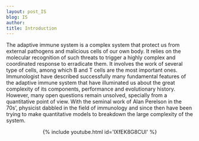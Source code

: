 ```yaml
---
layout: post_IS
blog: IS
author: 
title: Introduction
---
```


The adaptive immune system is a complex system that protect us from external pathogens and malicious cells of our own body. It relies on the molecular recognition of such threats to trigger a highly complex and coordinated response to erradicate them. It involves the work of several type of cells, among which B and T cells are the most important ones. Immunologist have described successfully many fundamental features of the adaptive immune system that have illuminated us about the great complexity of its components, performance and evolutionary history. However, many open questions remain unsolved, specially from a quantitative point of view. With the seminal work of Alan Perelson in the 70s’, physicist dabbled in the field of immunology and since then have been trying to make quantitative models to breakdown the large complexity of the system. 

<center>
{% include youtube.html id='lXfEK8G8CUI' %}
</center>


